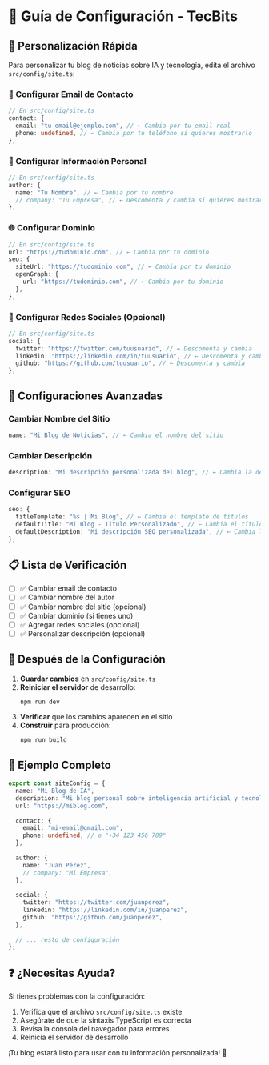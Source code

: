 # 📝 Guía de Configuración - TecBits

## 🎯 Personalización Rápida

Para personalizar tu blog de noticias sobre IA y tecnología, edita el archivo `src/config/site.ts`:

### 📧 Configurar Email de Contacto

```typescript
// En src/config/site.ts
contact: {
  email: "tu-email@ejemplo.com", // ← Cambia por tu email real
  phone: undefined, // ← Cambia por tu teléfono si quieres mostrarlo
},
```

### 👤 Configurar Información Personal

```typescript
// En src/config/site.ts
author: {
  name: "Tu Nombre", // ← Cambia por tu nombre
  // company: "Tu Empresa", // ← Descomenta y cambia si quieres mostrar empresa
},
```

### 🌐 Configurar Dominio

```typescript
// En src/config/site.ts
url: "https://tudominio.com", // ← Cambia por tu dominio
seo: {
  siteUrl: "https://tudominio.com", // ← Cambia por tu dominio
  openGraph: {
    url: "https://tudominio.com", // ← Cambia por tu dominio
  },
},
```

### 📱 Configurar Redes Sociales (Opcional)

```typescript
// En src/config/site.ts
social: {
  twitter: "https://twitter.com/tuusuario", // ← Descomenta y cambia
  linkedin: "https://linkedin.com/in/tuusuario", // ← Descomenta y cambia
  github: "https://github.com/tuusuario", // ← Descomenta y cambia
},
```

## 🔧 Configuraciones Avanzadas

### Cambiar Nombre del Sitio

```typescript
name: "Mi Blog de Noticias", // ← Cambia el nombre del sitio
```

### Cambiar Descripción

```typescript
description: "Mi descripción personalizada del blog", // ← Cambia la descripción
```

### Configurar SEO

```typescript
seo: {
  titleTemplate: "%s | Mi Blog", // ← Cambia el template de títulos
  defaultTitle: "Mi Blog - Título Personalizado", // ← Cambia el título por defecto
  defaultDescription: "Mi descripción SEO personalizada", // ← Cambia la descripción SEO
},
```

## 📋 Lista de Verificación

- [ ] ✅ Cambiar email de contacto
- [ ] ✅ Cambiar nombre del autor
- [ ] ✅ Cambiar nombre del sitio (opcional)
- [ ] ✅ Cambiar dominio (si tienes uno)
- [ ] ✅ Agregar redes sociales (opcional)
- [ ] ✅ Personalizar descripción (opcional)

## 🚀 Después de la Configuración

1. **Guardar cambios** en `src/config/site.ts`
2. **Reiniciar el servidor** de desarrollo:
   ```bash
   npm run dev
   ```
3. **Verificar** que los cambios aparecen en el sitio
4. **Construir** para producción:
   ```bash
   npm run build
   ```

## 📝 Ejemplo Completo

```typescript
export const siteConfig = {
  name: "Mi Blog de IA",
  description: "Mi blog personal sobre inteligencia artificial y tecnología",
  url: "https://miblog.com",
  
  contact: {
    email: "mi-email@gmail.com",
    phone: undefined, // o "+34 123 456 789"
  },
  
  author: {
    name: "Juan Pérez",
    // company: "Mi Empresa",
  },
  
  social: {
    twitter: "https://twitter.com/juanperez",
    linkedin: "https://linkedin.com/in/juanperez",
    github: "https://github.com/juanperez",
  },
  
  // ... resto de configuración
};
```

## ❓ ¿Necesitas Ayuda?

Si tienes problemas con la configuración:

1. Verifica que el archivo `src/config/site.ts` existe
2. Asegúrate de que la sintaxis TypeScript es correcta
3. Revisa la consola del navegador para errores
4. Reinicia el servidor de desarrollo

¡Tu blog estará listo para usar con tu información personalizada! 🎉
